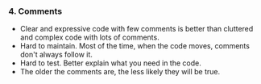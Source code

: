 ### 4. Comments

- Clear and expressive code with few comments is better than cluttered and complex code with lots of comments. <!-- .element: class="fragment" -->
- Hard to maintain. Most of the time, when the code moves, comments don't always follow it. <!-- .element: class="fragment" -->
- Hard to test. Better explain what you need in the code. <!-- .element: class="fragment" -->
- The older the comments are, the less likely they will be true. <!-- .element: class="fragment" -->
